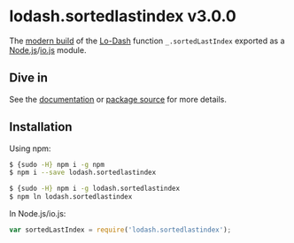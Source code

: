 # lodash.sortedlastindex v3.0.0

The [modern build](https://github.com/lodash/lodash/wiki/Build-Differences) of the [Lo-Dash](https://lodash.com/) function `_.sortedLastIndex` exported as a [Node.js](http://nodejs.org/)/[io.js](https://iojs.org/) module.

## Dive in

See the [documentation](https://lodash.com/docs#sortedLastIndex) or [package source](https://github.com/lodash/lodash/blob/3.0.0-npm-packages/lodash.sortedlastindex/index.js) for more details.

## Installation

Using npm:

```bash
$ {sudo -H} npm i -g npm
$ npm i --save lodash.sortedlastindex

$ {sudo -H} npm i -g lodash.sortedlastindex
$ npm ln lodash.sortedlastindex
```

In Node.js/io.js:

```js
var sortedLastIndex = require('lodash.sortedlastindex');
```
